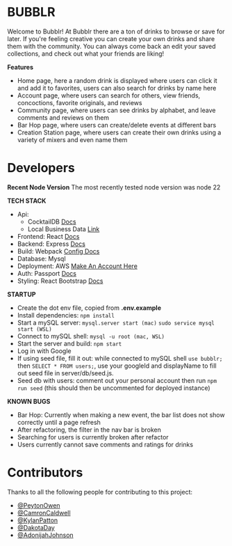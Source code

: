 # BUBBLR

Welcome to Bubblr! At Bubblr there are a ton of drinks to browse or save for later. If you're feeling creative you can create your own drinks and share them with the community. You can always come back an edit your saved collections, and check out what your friends are liking!

**Features**
- Home page, here a random drink is displayed where users can click it and add it to favorites, users can also search for drinks by name here
- Account page, where users can search for others, view friends, concoctions, favorite originals, and reviews
- Community page, where users can see drinks by alphabet, and leave comments and reviews on them
- Bar Hop page, where users can create/delete events at different bars
- Creation Station page, where users can create their own drinks using a variety of mixers and even name them

# Developers

**Recent Node Version**
The most recently tested node version was node 22

**TECH STACK**
  - Api:
    - CocktailDB [Docs](https://www.thecocktaildb.com/api.php)
    - Local Business Data [Link](https://rapidapi.com/letscrape-6bRBa3QguO5/api/local-business-data)
  - Frontend: React [Docs](https://react.dev/)
  - Backend: Express [Docs](https://expressjs.com/en/4x/api.html)
  - Build: Webpack [Config Docs](https://webpack.js.org/configuration/)
  - Database: Mysql
  - Deployment: AWS [Make An Account Here](https://aws.amazon.com/free/?gclid=Cj0KCQjw8--2BhCHARIsAF_w1gxqy2n-xVXx_xy7dM4sYBu7QCjL7IfB_oLIrqY4XcT9CJ9VAIbVKbIaAlnlEALw_wcB&trk=7541ebd3-552d-4f98-9357-b542436aa66c&sc_channel=ps&ef_id=Cj0KCQjw8--2BhCHARIsAF_w1gxqy2n-xVXx_xy7dM4sYBu7QCjL7IfB_oLIrqY4XcT9CJ9VAIbVKbIaAlnlEALw_wcB:G:s&s_kwcid=AL!4422!3!651751058796!e!!g!!aws%20console!19852662149!145019243977&all-free-tier.sort-by=item.additionalFields.SortRank&all-free-tier.sort-order=asc&awsf.Free%20Tier%20Types=*all&awsf.Free%20Tier%20Categories=*all)
  - Auth: Passport [Docs](https://www.passportjs.org/tutorials/google/)
  - Styling: React Bootstrap [Docs](https://react-bootstrap.netlify.app/)

**STARTUP**
* Create the dot env file, copied from **.env.example**
* Install dependencies: ```npm install```
* Start a mySQL server: ```mysql.server start (mac)```  ```sudo service mysql start (WSL)```
* Connect to mySQL shell: ```mysql -u root (mac, WSL)```
* Start the server and build: ```npm start```
* Log in with Google
* If using seed file, fill it out: while connected to mySQL shell ```use bubblr;``` then ```SELECT * FROM users;```, use your googleId and displayName to fill out seed file in server/db/seed.js.
* Seed db with users: comment out your personal account then run ```npm run seed``` (this should then be uncommented for deployed instance)

**KNOWN BUGS**
- Bar Hop: Currently when making a new event, the bar list does not show correctly until a page refresh
- After refactoring, the filter in the nav bar is broken
- Searching for users is currently broken after refactor
- Users currently cannot save comments and ratings for drinks

# Contributors
Thanks to all the following people for contributing to this project:
- [@PeytonOwen](https://github.com/peytono)
- [@CamronCaldwell](https://github.com/ccaldwell11)
- [@KylanPatton](https://github.com/kycodee)
- [@DakotaDay](https://github.com/mothroom)
- [@AdonijahJohnson](https://github.com/AJ-Gamer)